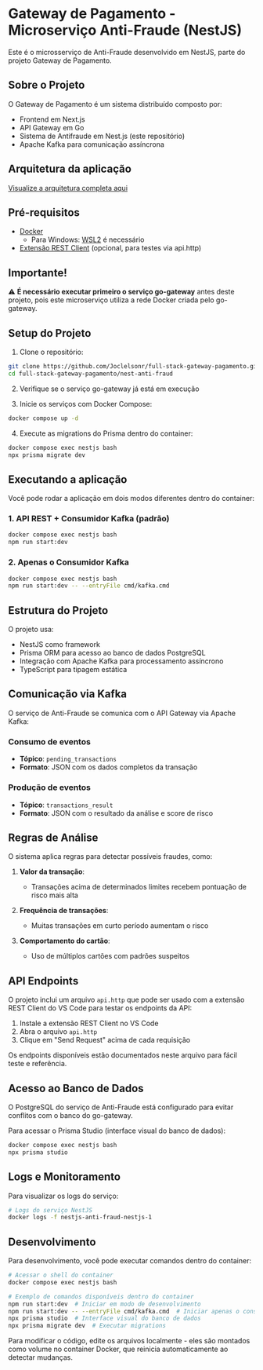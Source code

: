 # Gateway de Pagamento - Microserviço Anti-Fraude (NestJS)

Este é o microsserviço de Anti-Fraude desenvolvido em NestJS, parte do projeto Gateway de Pagamento.

## Sobre o Projeto

O Gateway de Pagamento é um sistema distribuído composto por:

- Frontend em Next.js
- API Gateway em Go
- Sistema de Antifraude em Nest.js (este repositório)
- Apache Kafka para comunicação assíncrona

## Arquitetura da aplicação

[Visualize a arquitetura completa aqui](https://link.excalidraw.com/readonly/Nrz6WjyTrn7IY8ZkrZHy)

## Pré-requisitos

- [Docker](https://www.docker.com/get-started)
  - Para Windows: [WSL2](https://docs.docker.com/desktop/windows/wsl/) é necessário
- [Extensão REST Client](https://marketplace.visualstudio.com/items?itemName=humao.rest-client) (opcional, para testes via api.http)

## Importante!

⚠️ **É necessário executar primeiro o serviço go-gateway** antes deste projeto, pois este microserviço utiliza a rede Docker criada pelo go-gateway.

## Setup do Projeto

1. Clone o repositório:

```bash
git clone https://github.com/Joclelsonr/full-stack-gateway-pagamento.git
cd full-stack-gateway-pagamento/nest-anti-fraud
```

2. Verifique se o serviço go-gateway já está em execução

3. Inicie os serviços com Docker Compose:

```bash
docker compose up -d
```

4. Execute as migrations do Prisma dentro do container:

```bash
docker compose exec nestjs bash
npx prisma migrate dev
```

## Executando a aplicação

Você pode rodar a aplicação em dois modos diferentes dentro do container:

### 1. API REST + Consumidor Kafka (padrão)

```bash
docker compose exec nestjs bash
npm run start:dev
```

### 2. Apenas o Consumidor Kafka

```bash
docker compose exec nestjs bash
npm run start:dev -- --entryFile cmd/kafka.cmd
```

## Estrutura do Projeto

O projeto usa:

- NestJS como framework
- Prisma ORM para acesso ao banco de dados PostgreSQL
- Integração com Apache Kafka para processamento assíncrono
- TypeScript para tipagem estática

## Comunicação via Kafka

O serviço de Anti-Fraude se comunica com o API Gateway via Apache Kafka:

### Consumo de eventos

- **Tópico**: `pending_transactions`
- **Formato**: JSON com os dados completos da transação

### Produção de eventos

- **Tópico**: `transactions_result`
- **Formato**: JSON com o resultado da análise e score de risco

## Regras de Análise

O sistema aplica regras para detectar possíveis fraudes, como:

1. **Valor da transação**:

   - Transações acima de determinados limites recebem pontuação de risco mais alta

2. **Frequência de transações**:

   - Muitas transações em curto período aumentam o risco

3. **Comportamento do cartão**:
   - Uso de múltiplos cartões com padrões suspeitos

## API Endpoints

O projeto inclui um arquivo `api.http` que pode ser usado com a extensão REST Client do VS Code para testar os endpoints da API:

1. Instale a extensão REST Client no VS Code
2. Abra o arquivo `api.http`
3. Clique em "Send Request" acima de cada requisição

Os endpoints disponíveis estão documentados neste arquivo para fácil teste e referência.

## Acesso ao Banco de Dados

O PostgreSQL do serviço de Anti-Fraude está configurado para evitar conflitos com o banco do go-gateway.

Para acessar o Prisma Studio (interface visual do banco de dados):

```bash
docker compose exec nestjs bash
npx prisma studio
```

## Logs e Monitoramento

Para visualizar os logs do serviço:

```bash
# Logs do serviço NestJS
docker logs -f nestjs-anti-fraud-nestjs-1
```

## Desenvolvimento

Para desenvolvimento, você pode executar comandos dentro do container:

```bash
# Acessar o shell do container
docker compose exec nestjs bash

# Exemplo de comandos disponíveis dentro do container
npm run start:dev  # Iniciar em modo de desenvolvimento
npm run start:dev -- --entryFile cmd/kafka.cmd  # Iniciar apenas o consumidor Kafka
npx prisma studio  # Interface visual do banco de dados
npx prisma migrate dev  # Executar migrations
```

Para modificar o código, edite os arquivos localmente - eles são montados como volume no container Docker, que reinicia automaticamente ao detectar mudanças.
